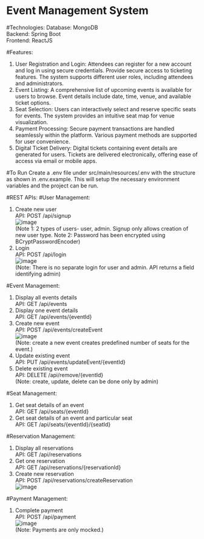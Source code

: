 # Event Management System

#Technologies: 
Database: MongoDB<br>
Backend: Spring Boot <br>
Frontend: ReactJS <br>

#Features:
1. User Registration and Login: Attendees can register for a new account and log in using secure credentials. Provide secure access to ticketing features. The system supports different user roles,
including attendees and administrators. <br>
2. Event Listing: A comprehensive list of upcoming events is available for users to browse. Event details include date, time, venue, and available ticket options. <br>
3. Seat Selection: Users can interactively select and reserve specific seats for events. The system provides an intuitive seat map for venue visualization. <br>
4. Payment Processing: Secure payment transactions are handled seamlessly within the platform. Various payment methods are supported for user convenience. <br>
5. Digital Ticket Delivery: Digital tickets containing event details are generated for users. Tickets are delivered electronically, offering ease of access via email or mobile apps. <br>

#To Run
Create a .env file under src/main/resources/.env with the structure as shown in .env.example. This will setup the necessary environment variables and the project can be run. 

#REST APIs: 
  #User Management: 
  1. Create new user <br>
  API: POST /api/signup <br>
  ![image](https://github.com/Anagha0202/EventManagementSystem/assets/53923590/8cc903fc-7ee6-4521-af04-76e7084e350b)<br>
 (Note 1: 2 types of users- user, admin. Signup only allows creation of new user type.
  Note 2: Password has been encrypted using BCryptPasswordEncoder)<br>
 2. Login <br>
 API: POST /api/login <br>
 ![image](https://github.com/Anagha0202/EventManagementSystem/assets/53923590/2c5751a9-8667-4709-9d81-646577d442df) <br>
 (Note: There is no separate login for user and admin. API returns a field identifying admin)

#Event Management:
1. Display all events details <br>
API: GET /api/events <br>
2. Display one event details <br>
API: GET /api/events/{eventId} <br>
3. Create new event <br>
API: POST /api/events/createEvent <br>
![image](https://github.com/Anagha0202/EventManagementSystem/assets/53923590/cface6ea-aa9c-412d-86f8-750805cb89ac) <br>
(Note: create a new event creates predefined number of seats for the event.)<br>
4. Update existing event <br>
API: PUT /api/events/updateEvent/{eventId} <br>
5. Delete existing event <br>
API: DELETE /api/remove/{eventId} <br>
(Note: create, update, delete can be done only by admin) <br>

#Seat Management:
1. Get seat details of an event <br>
API: GET /api/seats/{eventId} <br>
2. Get seat details of an event and particular seat <br>
API: GET /api/seats/{eventId}/{seatId} <br>

#Reservation Management:
1. Display all reservations <br>
API: GET /api/reservations <br>
2. Get one reservation <br>
API: GET /api/reservations/{reservationId} <br>
3. Create new reservation <br>
API: POST /api/reservations/createReservation <br>
![image](https://github.com/Anagha0202/EventManagementSystem/assets/53923590/32124f96-4da2-4544-a08b-bc80678c6ce8) <br>

#Payment Management:
1. Complete payment <br>
API: POST /api/payment <br>
![image](https://github.com/Anagha0202/EventManagementSystem/assets/53923590/d5790920-dfb1-4219-bc7e-2bc386e274e3) <br>
(Note: Payments are only mocked.)
